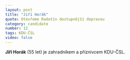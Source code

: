 ```yaml
---
layout: post
title: "Jiří Horák"
quote: Otevřeme Radotín dostupnější dopravou
category: candidate
number: 12
tags: KDU-ČSL
video: false
---
```


**Jiří Horák** (55 let) je zahradníkem a příznivcem KDU-ČSL.
